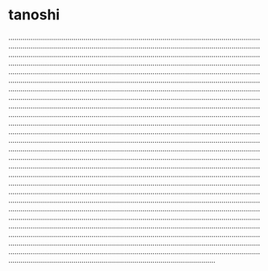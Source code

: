 # tanoshi

..............................................................................................................................................................................................................................................................................................................................................................................................................................................................................................................................................................................................................................................................................................................................................................................................................................................................................................................................................................................................................................................................................................................................................................................................................................................................................................................................................................................................................................................................................................................................................................................................................................................................................................................................................................................................................................................................................................................................................................................................................................................................................................................................................................................................................................................................................................................................................................................................................................................................................................................................................................................................................................................................................................................................................................................................................................................................................................................................................................................................................................................................................................................................................................................................................................................................................................................................................................................................................................................................